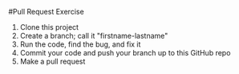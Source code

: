 #Pull Request Exercise

1. Clone this project
2. Create a branch; call it "firstname-lastname"
3. Run the code, find the bug, and fix it
4. Commit your code and push your branch up to this GitHub repo
5. Make a pull request
